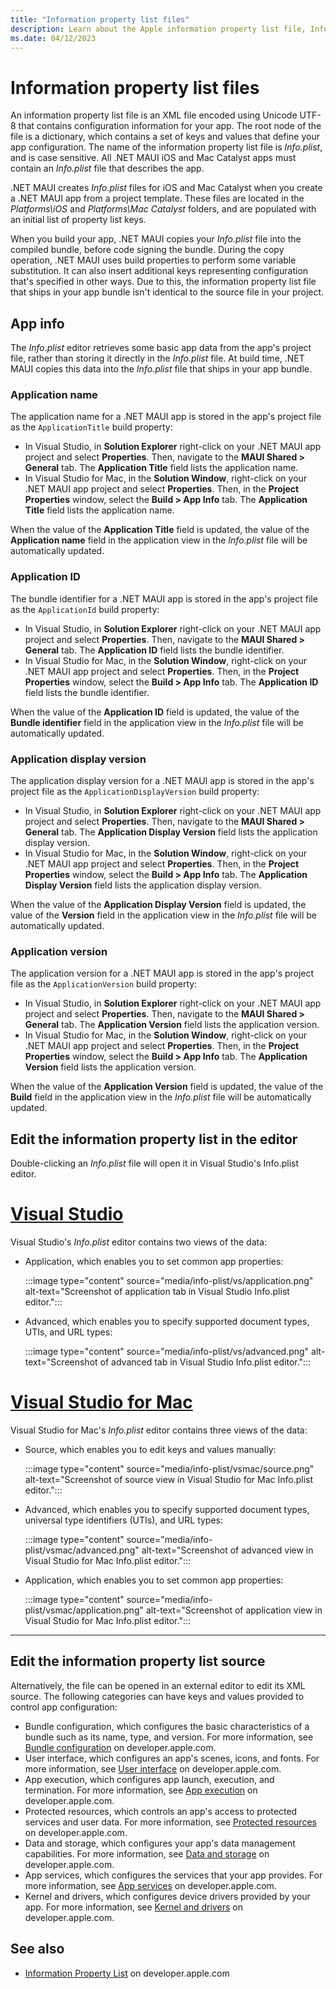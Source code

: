 ```yaml
---
title: "Information property list files"
description: Learn about the Apple information property list file, Info.plist, that contains configuration information for your .NET MAUI app on iOS and Mac Catalyst.
ms.date: 04/12/2023
---
```


# Information property list files

An information property list file is an XML file encoded using Unicode UTF-8 that contains configuration information for your app. The root node of the file is a dictionary, which contains a set of keys and values that define your app configuration. The name of the information property list file is *Info.plist*, and is case sensitive. All .NET MAUI iOS and Mac Catalyst apps must contain an *Info.plist* file that describes the app.

.NET MAUI creates *Info.plist* files for iOS and Mac Catalyst when you create a .NET MAUI app from a project template. These files are located in the *Platforms\\iOS* and *Platforms\\Mac Catalyst* folders, and are populated with an initial list of property list keys.

When you build your app, .NET MAUI copies your *Info.plist* file into the compiled bundle, before code signing the bundle. During the copy operation, .NET MAUI uses build properties to perform some variable substitution. It can also insert additional keys representing configuration that's specified in other ways. Due to this, the information property list file that ships in your app bundle isn't identical to the source file in your project.

## App info

The *Info.plist* editor retrieves some basic app data from the app's project file, rather than storing it directly in the *Info.plist* file. At build time, .NET MAUI copies this data into the *Info.plist* file that ships in your app bundle.

### Application name

The application name for a .NET MAUI app is stored in the app's project file as the `ApplicationTitle` build property:

- In Visual Studio, in **Solution Explorer** right-click on your .NET MAUI app project and select **Properties**. Then, navigate to the **MAUI Shared > General** tab. The **Application Title** field lists the application name.
- In Visual Studio for Mac, in the **Solution Window**, right-click on your .NET MAUI app project and select **Properties**. Then, in the **Project Properties** window, select the **Build > App Info** tab. The **Application Title** field lists the application name.

When the value of the **Application Title** field is updated, the value of the **Application name** field in the application view in the *Info.plist* file will be automatically updated.

### Application ID

The bundle identifier for a .NET MAUI app is stored in the app's project file as the `ApplicationId` build property:

- In Visual Studio, in **Solution Explorer** right-click on your .NET MAUI app project and select **Properties**. Then, navigate to the **MAUI Shared > General** tab. The **Application ID** field lists the bundle identifier.
- In Visual Studio for Mac, in the **Solution Window**, right-click on your .NET MAUI app project and select **Properties**. Then, in the **Project Properties** window, select the **Build > App Info** tab. The **Application ID** field lists the bundle identifier.

When the value of the **Application ID** field is updated, the value of the **Bundle identifier** field in the application view in the *Info.plist* file will be automatically updated.

### Application display version

The application display version for a .NET MAUI app is stored in the app's project file as the `ApplicationDisplayVersion` build property:

- In Visual Studio, in **Solution Explorer** right-click on your .NET MAUI app project and select **Properties**. Then, navigate to the **MAUI Shared > General** tab. The **Application Display Version** field lists the application display version.
- In Visual Studio for Mac, in the **Solution Window**, right-click on your .NET MAUI app project and select **Properties**. Then, in the **Project Properties** window, select the **Build > App Info** tab. The **Application Display Version** field lists the application display version.

When the value of the **Application Display Version** field is updated, the value of the **Version** field in the application view in the *Info.plist* file will be automatically updated.

### Application version

The application version for a .NET MAUI app is stored in the app's project file as the `ApplicationVersion` build property:

- In Visual Studio, in **Solution Explorer** right-click on your .NET MAUI app project and select **Properties**. Then, navigate to the **MAUI Shared > General** tab. The **Application Version** field lists the application version.
- In Visual Studio for Mac, in the **Solution Window**, right-click on your .NET MAUI app project and select **Properties**. Then, in the **Project Properties** window, select the **Build > App Info** tab. The **Application Version** field lists the application version.

When the value of the **Application Version** field is updated, the value of the **Build** field in the application view in the  *Info.plist* file will be automatically updated.


## Edit the information property list in the editor

Double-clicking an *Info.plist* file will open it in Visual Studio's Info.plist editor.

<!-- markdownlint-disable MD025 -->
# [Visual Studio](#tab/vs)
<!-- markdownlint-enable MD025 -->

Visual Studio's *Info.plist* editor contains two views of the data:

- Application, which enables you to set common app properties:

    :::image type="content" source="media/info-plist/vs/application.png" alt-text="Screenshot of application tab in Visual Studio Info.plist editor.":::

- Advanced, which enables you to specify supported document types, UTIs, and URL types:

    :::image type="content" source="media/info-plist/vs/advanced.png" alt-text="Screenshot of advanced tab in Visual Studio Info.plist editor.":::

<!-- markdownlint-disable MD025 -->
# [Visual Studio for Mac](#tab/vsmac)
<!-- markdownlint-enable MD025 -->

Visual Studio for Mac's *Info.plist* editor contains three views of the data:

- Source, which enables you to edit keys and values manually:

    :::image type="content" source="media/info-plist/vsmac/source.png" alt-text="Screenshot of source view in Visual Studio for Mac Info.plist editor.":::

- Advanced, which enables you to specify supported document types, universal type identifiers (UTIs), and URL types:

    :::image type="content" source="media/info-plist/vsmac/advanced.png" alt-text="Screenshot of advanced view in Visual Studio for Mac Info.plist editor.":::

- Application, which enables you to set common app properties:

    :::image type="content" source="media/info-plist/vsmac/application.png" alt-text="Screenshot of application view in Visual Studio for Mac Info.plist editor.":::

---

## Edit the information property list source

Alternatively, the file can be opened in an external editor to edit its XML source. The following categories can have keys and values provided to control app configuration:

- Bundle configuration, which configures the basic characteristics of a bundle such as its name, type, and version. For more information, see [Bundle configuration](https://developer.apple.com/documentation/bundleresources/information_property_list/bundle_configuration) on developer.apple.com.
- User interface, which configures an app's scenes, icons, and fonts. For more information, see [User interface](https://developer.apple.com/documentation/bundleresources/information_property_list/user_interface) on developer.apple.com.
- App execution, which configures app launch, execution, and termination. For more information, see [App execution](https://developer.apple.com/documentation/bundleresources/information_property_list/app_execution) on developer.apple.com.
- Protected resources, which controls an app's access to protected services and user data. For more information, see [Protected resources](https://developer.apple.com/documentation/bundleresources/information_property_list/protected_resources) on developer.apple.com.
- Data and storage, which configures your app's data management capabilities. For more information, see [Data and storage](https://developer.apple.com/documentation/bundleresources/information_property_list/data_and_storage) on developer.apple.com.
- App services, which configures the services that your app provides. For more information, see [App services](https://developer.apple.com/documentation/bundleresources/information_property_list/app_services) on developer.apple.com.
- Kernel and drivers, which configures device drivers provided by your app. For more information, see [Kernel and drivers](https://developer.apple.com/documentation/bundleresources/information_property_list/kernel_and_drivers) on developer.apple.com.

## See also

- [Information Property List](https://developer.apple.com/documentation/bundleresources/information_property_list) on developer.apple.com
